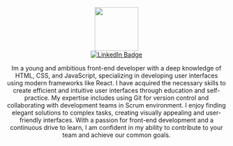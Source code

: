   <div id="header" align="center" text-align="center">
  <img src="https://media.giphy.com/media/M9gbBd9nbDrOTu1Mqx/giphy.gif" width="100"/>
    <div id="badges">
  <a href="https://www.linkedin.com/in/doroshenko-andrii/" target="_blank">
    <img src="https://img.shields.io/badge/LinkedIn-blue?style=for-the-badge&logo=linkedin&logoColor=white" alt="LinkedIn Badge"/>
  </a>
</div>
    <p>Im a young and ambitious front-end developer with a deep
knowledge of HTML, CSS, and JavaScript, specializing in
developing user interfaces using modern frameworks like React. I
have acquired the necessary skills to create efficient and intuitive
user interfaces through education and self-practice. My expertise
includes using Git for version control and collaborating with
development teams in Scrum environment. I enjoy finding elegant
solutions to complex tasks, creating visually appealing and user-
friendly interfaces. With a passion for front-end development and
a continuous drive to learn, I am confident in my ability to
contribute to your team and achieve our common goals.</p>
</div>
